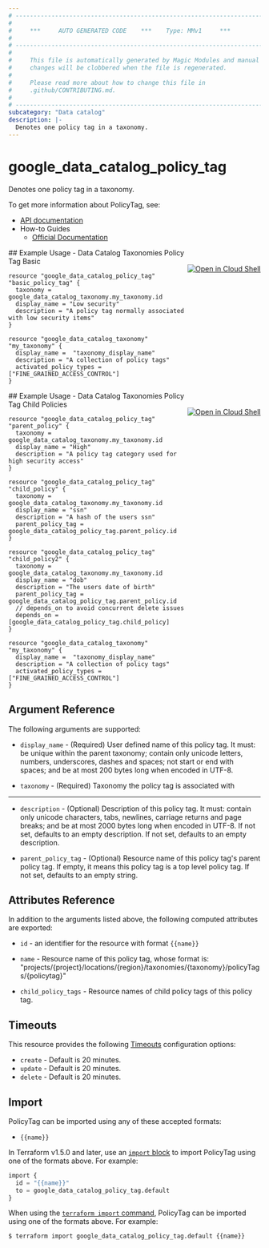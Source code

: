 ```yaml
---
# ----------------------------------------------------------------------------
#
#     ***     AUTO GENERATED CODE    ***    Type: MMv1     ***
#
# ----------------------------------------------------------------------------
#
#     This file is automatically generated by Magic Modules and manual
#     changes will be clobbered when the file is regenerated.
#
#     Please read more about how to change this file in
#     .github/CONTRIBUTING.md.
#
# ----------------------------------------------------------------------------
subcategory: "Data catalog"
description: |-
  Denotes one policy tag in a taxonomy.
---
```


# google_data_catalog_policy_tag

Denotes one policy tag in a taxonomy.


To get more information about PolicyTag, see:

* [API documentation](https://cloud.google.com/data-catalog/docs/reference/rest/v1/projects.locations.taxonomies.policyTags)
* How-to Guides
    * [Official Documentation](https://cloud.google.com/data-catalog/docs)

<div class = "oics-button" style="float: right; margin: 0 0 -15px">
  <a href="https://console.cloud.google.com/cloudshell/open?cloudshell_git_repo=https%3A%2F%2Fgithub.com%2Fterraform-google-modules%2Fdocs-examples.git&cloudshell_image=gcr.io%2Fcloudshell-images%2Fcloudshell%3Alatest&cloudshell_print=.%2Fmotd&cloudshell_tutorial=.%2Ftutorial.md&cloudshell_working_dir=data_catalog_taxonomies_policy_tag_basic&open_in_editor=main.tf" target="_blank">
    <img alt="Open in Cloud Shell" src="//gstatic.com/cloudssh/images/open-btn.svg" style="max-height: 44px; margin: 32px auto; max-width: 100%;">
  </a>
</div>
## Example Usage - Data Catalog Taxonomies Policy Tag Basic


```hcl
resource "google_data_catalog_policy_tag" "basic_policy_tag" {
  taxonomy = google_data_catalog_taxonomy.my_taxonomy.id
  display_name = "Low security"
  description = "A policy tag normally associated with low security items"
}

resource "google_data_catalog_taxonomy" "my_taxonomy" {
  display_name =  "taxonomy_display_name"
  description = "A collection of policy tags"
  activated_policy_types = ["FINE_GRAINED_ACCESS_CONTROL"]
}
```
<div class = "oics-button" style="float: right; margin: 0 0 -15px">
  <a href="https://console.cloud.google.com/cloudshell/open?cloudshell_git_repo=https%3A%2F%2Fgithub.com%2Fterraform-google-modules%2Fdocs-examples.git&cloudshell_image=gcr.io%2Fcloudshell-images%2Fcloudshell%3Alatest&cloudshell_print=.%2Fmotd&cloudshell_tutorial=.%2Ftutorial.md&cloudshell_working_dir=data_catalog_taxonomies_policy_tag_child_policies&open_in_editor=main.tf" target="_blank">
    <img alt="Open in Cloud Shell" src="//gstatic.com/cloudssh/images/open-btn.svg" style="max-height: 44px; margin: 32px auto; max-width: 100%;">
  </a>
</div>
## Example Usage - Data Catalog Taxonomies Policy Tag Child Policies


```hcl
resource "google_data_catalog_policy_tag" "parent_policy" {
  taxonomy = google_data_catalog_taxonomy.my_taxonomy.id
  display_name = "High"
  description = "A policy tag category used for high security access"
}

resource "google_data_catalog_policy_tag" "child_policy" {
  taxonomy = google_data_catalog_taxonomy.my_taxonomy.id
  display_name = "ssn"
  description = "A hash of the users ssn"
  parent_policy_tag = google_data_catalog_policy_tag.parent_policy.id
}

resource "google_data_catalog_policy_tag" "child_policy2" {
  taxonomy = google_data_catalog_taxonomy.my_taxonomy.id
  display_name = "dob"
  description = "The users date of birth"
  parent_policy_tag = google_data_catalog_policy_tag.parent_policy.id
  // depends_on to avoid concurrent delete issues
  depends_on = [google_data_catalog_policy_tag.child_policy]
}

resource "google_data_catalog_taxonomy" "my_taxonomy" {
  display_name =  "taxonomy_display_name"
  description = "A collection of policy tags"
  activated_policy_types = ["FINE_GRAINED_ACCESS_CONTROL"]
}
```

## Argument Reference

The following arguments are supported:


* `display_name` -
  (Required)
  User defined name of this policy tag. It must: be unique within the parent
  taxonomy; contain only unicode letters, numbers, underscores, dashes and spaces;
  not start or end with spaces; and be at most 200 bytes long when encoded in UTF-8.

* `taxonomy` -
  (Required)
  Taxonomy the policy tag is associated with


- - -


* `description` -
  (Optional)
  Description of this policy tag. It must: contain only unicode characters, tabs,
  newlines, carriage returns and page breaks; and be at most 2000 bytes long when
  encoded in UTF-8. If not set, defaults to an empty description.
  If not set, defaults to an empty description.

* `parent_policy_tag` -
  (Optional)
  Resource name of this policy tag's parent policy tag.
  If empty, it means this policy tag is a top level policy tag.
  If not set, defaults to an empty string.



## Attributes Reference

In addition to the arguments listed above, the following computed attributes are exported:

* `id` - an identifier for the resource with format `{{name}}`

* `name` -
  Resource name of this policy tag, whose format is:
  "projects/{project}/locations/{region}/taxonomies/{taxonomy}/policyTags/{policytag}"

* `child_policy_tags` -
  Resource names of child policy tags of this policy tag.


## Timeouts

This resource provides the following
[Timeouts](https://developer.hashicorp.com/terraform/plugin/sdkv2/resources/retries-and-customizable-timeouts) configuration options:

- `create` - Default is 20 minutes.
- `update` - Default is 20 minutes.
- `delete` - Default is 20 minutes.

## Import


PolicyTag can be imported using any of these accepted formats:

* `{{name}}`


In Terraform v1.5.0 and later, use an [`import` block](https://developer.hashicorp.com/terraform/language/import) to import PolicyTag using one of the formats above. For example:

```tf
import {
  id = "{{name}}"
  to = google_data_catalog_policy_tag.default
}
```

When using the [`terraform import` command](https://developer.hashicorp.com/terraform/cli/commands/import), PolicyTag can be imported using one of the formats above. For example:

```
$ terraform import google_data_catalog_policy_tag.default {{name}}
```
